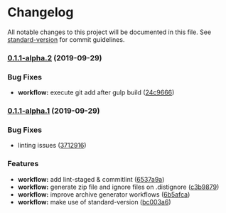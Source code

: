 # Changelog

All notable changes to this project will be documented in this file. See [standard-version](https://github.com/conventional-changelog/standard-version) for commit guidelines.

### [0.1.1-alpha.2](https://github.com/feryardiant/wordpress-boilerplate/compare/v0.1.1-alpha.1...v0.1.1-alpha.2) (2019-09-29)


### Bug Fixes

* **workflow:** execute git add after gulp build ([24c9666](https://github.com/feryardiant/wordpress-boilerplate/commit/24c9666))

### [0.1.1-alpha.1](https://github.com/feryardiant/wordpress-boilerplate/compare/v0.1.0...v0.1.1-alpha.1) (2019-09-29)


### Bug Fixes

* linting issues ([3712916](https://github.com/feryardiant/wordpress-boilerplate/commit/3712916))


### Features

* **workflow:** add lint-staged & commitlint ([6537a9a](https://github.com/feryardiant/wordpress-boilerplate/commit/6537a9a))
* **workflow:** generate zip file and ignore files on .distignore ([c3b9879](https://github.com/feryardiant/wordpress-boilerplate/commit/c3b9879))
* **workflow:** improve archive generator workflows ([6b5afca](https://github.com/feryardiant/wordpress-boilerplate/commit/6b5afca))
* **workflow:** make use of standard-version ([bc003a6](https://github.com/feryardiant/wordpress-boilerplate/commit/bc003a6))
